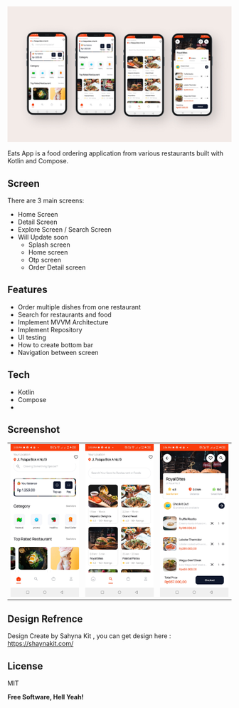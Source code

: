 

![App overview](https://github.com/tegar97/eats-app/blob/4cf01f10fd326476f451896ddf3485aa32c026fc/screenshot/app_overview.jpg?raw=true)

Eats App is a food ordering application from various restaurants built with Kotlin and Compose.
## Screen

There are 3 main screens:
- Home Screen
- Detail Screen
- Explore Screen / Search Screen 
- Will Update soon
   - Splash screen
    - Home screen
    - Otp screen
  - Order Detail screen

## Features


- Order multiple dishes from one restaurant
- Search for restaurants and food
- Implement MVVM Architecture
- Implement Repository
- UI testing
- How to create bottom bar
- Navigation between screen


## Tech

- Kotlin
- Compose
- 
## Screenshot



<table class="center" >
   <td> <img src="https://github.com/tegar97/eats-app/blob/main/screenshot/screenshot_home.jpg?raw=true" alt="Home screen" width="200"/></td>
   <td><img src="https://github.com/tegar97/eats-app/blob/main/screenshot/screenshot_explroe.jpg" alt="Explore screen" width="200"/></td>
   <td><img src="https://github.com/tegar97/eats-app/blob/main/screenshot/screenshot_detail.jpg" alt="Detail screen" width="200"/></td>


</table>


## Design Refrence

Design Create by Sahyna Kit , you can get design here  : https://shaynakit.com/ 



## License

MIT

**Free Software, Hell Yeah!**

[//]: # (These are reference links used in the body of this note and get stripped out when the markdown processor does its job. There is no need to format nicely because it shouldn't be seen. Thanks SO - http://stackoverflow.com/questions/4823468/store-comments-in-markdown-syntax)

   
